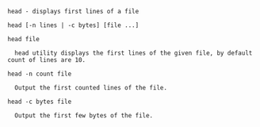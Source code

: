 `head - displays first lines of a file`

`head [-n lines | -c bytes] [file ...]`

```
head file

  head utility displays the first lines of the given file, by default count of lines are 10.
  
head -n count file

  Output the first counted lines of the file.

head -c bytes file

  Output the first few bytes of the file.
```